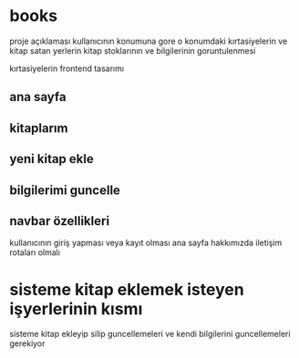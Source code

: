 # books
proje açıklaması
kullanıcının konumuna gore o konumdaki kırtasiyelerin ve kitap satan yerlerin kitap stoklarının ve bilgilerinin goruntulenmesi

kırtasiyelerin frontend tasarımı 
## ana sayfa

## kitaplarım

## yeni kitap ekle 

## bilgilerimi guncelle




## navbar özellikleri
kullanıcının giriş yapması veya kayıt olması ana sayfa hakkımızda iletişim rotaları olmalı 

# sisteme kitap eklemek isteyen işyerlerinin kısmı

sisteme kitap ekleyip silip guncellemeleri ve kendi bilgilerini guncellemeleri gerekiyor


